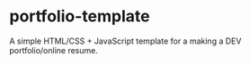 # portfolio-template
A simple HTML/CSS + JavaScript template for a making a DEV portfolio/online resume.
